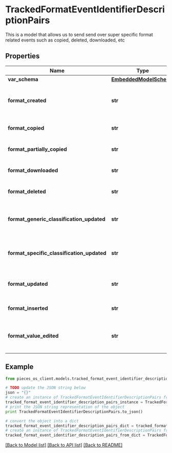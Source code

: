 # TrackedFormatEventIdentifierDescriptionPairs

This is a model that allows us to send send over super specific format related events such as copied, deleted, downloaded, etc

## Properties
Name | Type | Description | Notes
------------ | ------------- | ------------- | -------------
**var_schema** | [**EmbeddedModelSchema**](EmbeddedModelSchema.md) |  | [optional] 
**format_created** | **str** | The key value pair for an asset being created. | [optional] [default to 'UNKNOWN']
**format_copied** | **str** | If a format was copied entirely | [optional] [default to 'UNKNOWN']
**format_partially_copied** | **str** | If a format was copied partially | [optional] [default to 'UNKNOWN']
**format_downloaded** | **str** | If a format was downloaded | [optional] [default to 'UNKNOWN']
**format_deleted** | **str** | If an format was deleted | [optional] [default to 'UNKNOWN']
**format_generic_classification_updated** | **str** | If a generic classification was changed on a format | [optional] [default to 'UNKNOWN']
**format_specific_classification_updated** | **str** | If a specific classification was changed on a format | [optional] [default to 'UNKNOWN']
**format_updated** | **str** | a format was updated, generic update. | [optional] [default to 'UNKNOWN']
**format_inserted** | **str** | a format was inserted | [optional] [default to 'UNKNOWN']
**format_value_edited** | **str** | a format&#39;s value was update ie, the text, etc... | [optional] [default to 'UNKNOWN']

## Example

```python
from pieces_os_client.models.tracked_format_event_identifier_description_pairs import TrackedFormatEventIdentifierDescriptionPairs

# TODO update the JSON string below
json = "{}"
# create an instance of TrackedFormatEventIdentifierDescriptionPairs from a JSON string
tracked_format_event_identifier_description_pairs_instance = TrackedFormatEventIdentifierDescriptionPairs.from_json(json)
# print the JSON string representation of the object
print TrackedFormatEventIdentifierDescriptionPairs.to_json()

# convert the object into a dict
tracked_format_event_identifier_description_pairs_dict = tracked_format_event_identifier_description_pairs_instance.to_dict()
# create an instance of TrackedFormatEventIdentifierDescriptionPairs from a dict
tracked_format_event_identifier_description_pairs_from_dict = TrackedFormatEventIdentifierDescriptionPairs.from_dict(tracked_format_event_identifier_description_pairs_dict)
```
[[Back to Model list]](../README.md#documentation-for-models) [[Back to API list]](../README.md#documentation-for-api-endpoints) [[Back to README]](../README.md)


